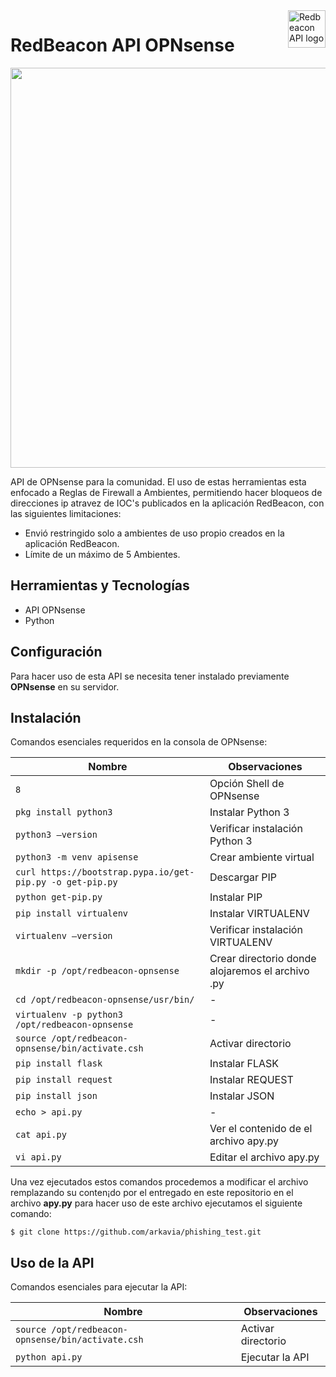 <a href="https://redbeacon.cl/">
    <img src="https://firebasestorage.googleapis.com/v0/b/ark-not.appspot.com/o/redbeaconopnsense.png?alt=media&token=dc6722c3-ca49-438d-87de-e95c9c9aadb3" alt="Redbeacon API logo" title="Redbeacon" align="right" height="60" />
</a>

RedBeacon API OPNsense
======================

<img src="https://firebasestorage.googleapis.com/v0/b/ark-not.appspot.com/o/redOPN.png?alt=media&token=0c4db906-8ddc-49a0-acc9-b6adc1ee7a2a" width="640">

API de OPNsense para la comunidad. El uso de estas herramientas esta enfocado a Reglas de Firewall a Ambientes, permitiendo hacer bloqueos de direcciones ip atravez de IOC's  publicados en la aplicación RedBeacon, con las siguientes limitaciones:

- Envió restringido solo a ambientes de uso propio creados en la aplicación RedBeacon.
- Límite de un máximo de 5 Ambientes.

## Herramientas y Tecnologías

 - API OPNsense
 - Python
 
## Configuración
Para hacer uso de esta API se necesita tener instalado previamente **OPNsense** en su servidor.

## Instalación

Comandos esenciales requeridos en la consola de OPNsense:

| Nombre | Observaciones |
| --- | --- |
| `8` | Opción Shell de OPNsense |
| `pkg install python3` | Instalar Python 3 |
| `python3 —version` | Verificar instalación Python 3 |
| `python3 -m venv apisense` | Crear ambiente virtual |
| `curl https://bootstrap.pypa.io/get-pip.py -o get-pip.py` | Descargar PIP |
| `python get-pip.py` | Instalar PIP |
| `pip install virtualenv` | Instalar VIRTUALENV |
| `virtualenv —version` | Verificar instalación VIRTUALENV |
| `mkdir -p /opt/redbeacon-opnsense` | Crear directorio donde alojaremos el archivo .py |
| `cd /opt/redbeacon-opnsense/usr/bin/` | - |
| `virtualenv -p python3 /opt/redbeacon-opnsense` | - |
| `source /opt/redbeacon-opnsense/bin/activate.csh` | Activar directorio |
| `pip install flask` | Instalar FLASK |
| `pip install request` | Instalar REQUEST |
| `pip install json` | Instalar JSON |
| `echo > api.py` | - |
| `cat api.py` | Ver el contenido de el archivo apy.py |
| `vi api.py` | Editar el archivo apy.py |

Una vez ejecutados estos comandos procedemos a modificar el archivo remplazando su conten¡do por el entregado en este repositorio en el archivo **apy.py** para hacer uso de este archivo ejecutamos el siguiente comando: 

    $ git clone https://github.com/arkavia/phishing_test.git
    
## Uso de la API
Comandos esenciales para ejecutar la API:

| Nombre | Observaciones |
| --- | --- |
| `source /opt/redbeacon-opnsense/bin/activate.csh` | Activar directorio |
| `python api.py` | Ejecutar la API |
